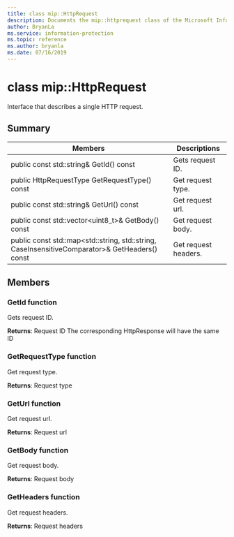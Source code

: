 ```yaml
---
title: class mip::HttpRequest 
description: Documents the mip::httprequest class of the Microsoft Information Protection (MIP) SDK.
author: BryanLa
ms.service: information-protection
ms.topic: reference
ms.author: bryanla
ms.date: 07/16/2019
---
```


# class mip::HttpRequest 
Interface that describes a single HTTP request.
  
## Summary
 Members                        | Descriptions                                
--------------------------------|---------------------------------------------
public const std::string& GetId() const  |  Gets request ID.
public HttpRequestType GetRequestType() const  |  Get request type.
public const std::string& GetUrl() const  |  Get request url.
public const std::vector\<uint8_t\>& GetBody() const  |  Get request body.
public const std::map\<std::string, std::string, CaseInsensitiveComparator\>& GetHeaders() const  |  Get request headers.
  
## Members
  
### GetId function
Gets request ID.

  
**Returns**: Request ID
The corresponding HttpResponse will have the same ID
  
### GetRequestType function
Get request type.

  
**Returns**: Request type
  
### GetUrl function
Get request url.

  
**Returns**: Request url
  
### GetBody function
Get request body.

  
**Returns**: Request body
  
### GetHeaders function
Get request headers.

  
**Returns**: Request headers